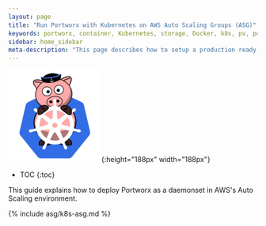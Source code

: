 ```yaml
---
layout: page
title: "Run Portworx with Kubernetes on AWS Auto Scaling Groups (ASG)"
keywords: portworx, container, Kubernetes, storage, Docker, k8s, pv, persistent disk, aws, EBS
sidebar: home_sidebar
meta-description: "This page describes how to setup a production ready Portworx cluster with Kubernetes on AWS Autoscaling groups (ASG)."
---
```


![k8s porx Logo](/images/k8s-porx.png){:height="188px" width="188px"}

* TOC
{:toc}

This guide explains how to deploy Portworx as a daemonset in AWS's Auto Scaling environment.


{% include asg/k8s-asg.md %}